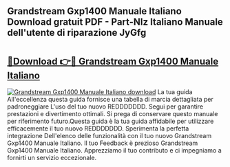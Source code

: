 ## Grandstream Gxp1400 Manuale Italiano Download gratuit PDF - Part-NIz Italiano Manuale dell'utente di riparazione JyGfg

# <h2><a href="http://dfax20.blite.top/?on=Grandstream+Gxp1400+Manuale+Italiano">🔗Download 👉🔴 Grandstream Gxp1400 Manuale Italiano</a></h2>

[![Grandstream Gxp1400 Manuale Italiano download](https://i.imgur.com/lujVjoI.png)](http://dfax20.blite.top/?on=Grandstream+Gxp1400+Manuale+Italiano)
La tua guida All'eccellenza questa guida fornisce una tabella di marcia dettagliata per padroneggiare L'uso del tuo nuovo REDDDDDDD. Segui per garantire prestazioni e divertimento ottimali. Si prega di conservare questo manuale per riferimento futuro.Questa guida è la tua guida affidabile per utilizzare efficacemente il tuo nuovo REDDDDDDD. Sperimenta la perfetta integrazione Dell'elenco delle funzionalità con il tuo nuovo Grandstream Gxp1400 Manuale Italiano. Il tuo Feedback è prezioso Grandstream Gxp1400 Manuale Italiano. Apprezziamo il tuo contributo e ci impegniamo a fornirti un servizio eccezionale.
